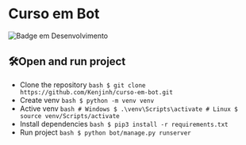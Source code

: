 # Curso em Bot
![Badge em Desenvolvimento](http://img.shields.io/static/v1?label=STATUS&message=EM%20DESENVOLVIMENTO&color=GREEN&style=for-the-badge)

## 🛠️Open and run project
* Clone the repository ```bash $ git clone https://github.com/Kenjinh/curso-em-bot.git ```
* Create venv ```bash $ python -m venv venv ```
* Active venv ```bash # Windows $ .\venv\Scripts\activate # Linux $ source venv/Scripts/activate ```
* Install dependencies ```bash $ pip3 install -r requirements.txt ```
* Run project ```bash $ python bot/manage.py runserver```

